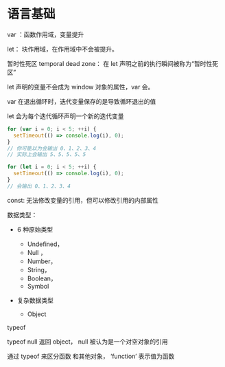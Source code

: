# 语言基础

var ：函数作用域，变量提升

let： 块作用域，在作用域中不会被提升。

暂时性死区 temporal dead zone： 在 let 声明之前的执行瞬间被称为“暂时性死区”

let 声明的变量不会成为 window 对象的属性，var 会。

var 在退出循环时，迭代变量保存的是导致循环退出的值

let 会为每个迭代循环声明一个新的迭代变量

```js
for (var i = 0; i < 5; ++i) {
  setTimeout(() => console.log(i), 0);
}
// 你可能以为会输出 0、1、2、3、4
// 实际上会输出 5、5、5、5、5

for (let i = 0; i < 5; ++i) {
  setTimeout(() => console.log(i), 0);
}
// 会输出 0、1、2、3、4
```

const: 无法修改变量的引用，但可以修改引用的内部属性

数据类型：
- 6 种原始类型
    * Undefined， 
    * Null ，
    * Number，
    * String，
    * Boolean，
    * Symbol

- 复杂数据类型
    * Object

typeof

typeof null 返回 object， null 被认为是一个对空对象的引用

通过 typeof 来区分函数 和其他对象， ‘function’ 表示值为函数
